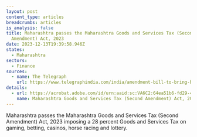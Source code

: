 ```yaml
---
layout: post
content_type: articles
breadcrumbs: articles
is_analysis: false
title: Maharashtra passes the Maharashtra Goods and Services Tax (Second
  Amendment) Act, 2023
date: 2023-12-13T19:39:58.946Z
states:
  - Maharashtra
sectors:
  - Finance
sources:
  - name: The Telegraph
    url: https://www.telegraphindia.com/india/amendment-bill-to-bring-betting-gaming-in-28-pc-gst-bracket-passed-in-maharashtra-assembly/cid/1985527
details:
  - url: https://acrobat.adobe.com/id/urn:aaid:sc:VA6C2:64ea51b6-fd29-47aa-8d3f-3651d5ec5644
    name: Maharashtra Goods and Services Tax (Second Amendment) Act, 2023
---
```

Maharashtra passes the Maharashtra Goods and Services Tax (Second Amendment) Act, 2023 imposing a 28 percent Goods and Services Tax on gaming, betting, casinos, horse racing and lottery.